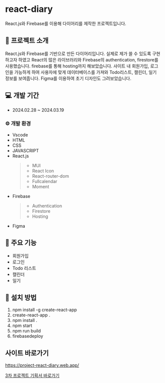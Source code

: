 # react-diary
React.js와 Firebase를 이용해 다이어리를 제작한 프로젝트입니다.




## 📕 프로젝트 소개
React.js와 Firebase를 기반으로 만든 다이어리입니다.
실제로 제가 쓸 수 있도록 구현하고자 하였고 React의 많은 라이브러리와 Firebase의 authentication, firestore를 사용했습니다. firebase를 통해 hosting까지 해보았습니다.
사이트 내 회원가입, 로그인을 가능하게 하여 사용자에 맞게 데이터베이스를 가져와 Todo리스트, 캘린더, 일기 정보를 보여줍니다.
Figma를 이용하여 초기 디자인도 그려보았습니다.



## 💻 개발 기간
* 2024.02.28 ~ 2024.03.19

### ⚙ 개발 환경
* Vscode
* HTML
* CSS
* JAVASCRIPT
* React.js
  > * MUI
  > * React Icon
  > * React-router-dom
  > * Fullcalendar
  > * Moment
* Firebase
  > * Authentication
  > * Firestore
  > * Hosting
* Figma


## 📌 주요 기능
* 회원가입
* 로그인
* Todo 리스트
* 캘린더
* 일기



## 📢 설치 방법
1. npm install -g create-react-app
2. create-react-app .
3. npm install .
4. npm start
5. npm run build
6. firebasedeploy



## 사이트 바로가기
<https://project-react-diary.web.app/>


[3차 프로젝트 기획서 바로가기](https://yjjang39.github.io/react-diary/diary_upload.pdf)


















